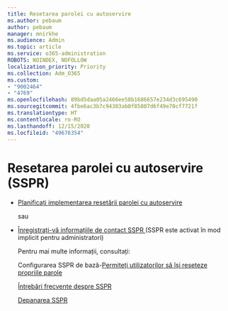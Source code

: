 ```yaml
---
title: Resetarea parolei cu autoservire
ms.author: pebaum
author: pebaum
manager: mnirkhe
ms.audience: Admin
ms.topic: article
ms.service: o365-administration
ROBOTS: NOINDEX, NOFOLLOW
localization_priority: Priority
ms.collection: Adm_O365
ms.custom:
- "9002464"
- "4769"
ms.openlocfilehash: 89bd5daa05a2466ee58b1686657e234d3c695490
ms.sourcegitcommit: 4fbe6ac3b7c94303ab0f85807d6f49e70cf7721f
ms.translationtype: HT
ms.contentlocale: ro-RO
ms.lasthandoff: 12/15/2020
ms.locfileid: "49676354"
---
```

# <a name="self-service-password-reset-sspr"></a>Resetarea parolei cu autoservire (SSPR)

- [Planificați implementarea resetării parolei cu autoservire](https://go.microsoft.com/fwlink/?linkid=2142944)  

    sau
- [Înregistrați-vă informațiile de contact SSPR ](https://go.microsoft.com/fwlink/?linkid=849451) (SSPR este activat în mod implicit pentru administratori)

    Pentru mai multe informații, consultați:

    Configurarea SSPR de bază-[Permiteți utilizatorilor să își reseteze propriile parole](https://docs.microsoft.com/microsoft-365/admin/add-users/let-users-reset-passwords)

    [Întrebări frecvente despre SSPR](https://docs.microsoft.com/azure/active-directory/authentication/active-directory-passwords-faq)

    [Depanarea SSPR](https://docs.microsoft.com/azure/active-directory/authentication/active-directory-passwords-troubleshoot)
